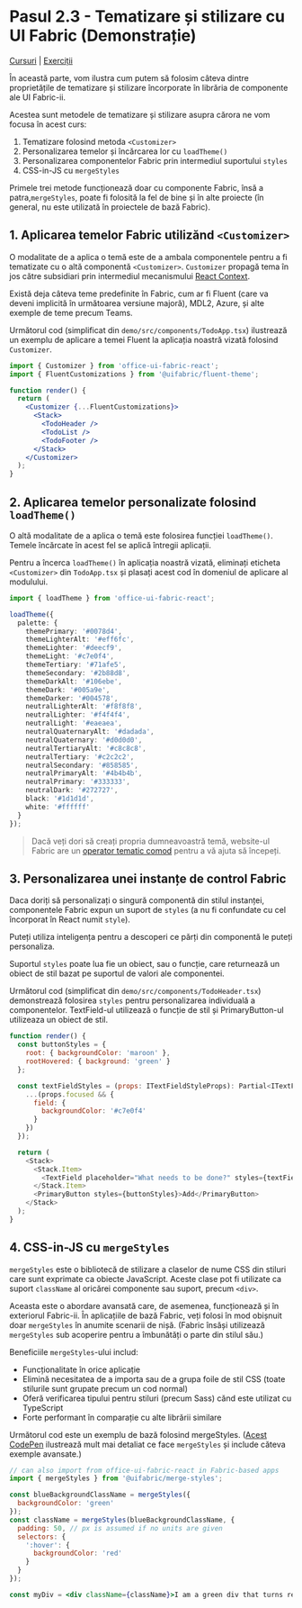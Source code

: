 # Pasul 2.3 - Tematizare și stilizare cu UI Fabric (Demonstrație)

[Cursuri](../../) | [Exerciții](../exercise/)

În această parte, vom ilustra cum putem să folosim câteva dintre proprietățile de tematizare și stilizare încorporate în librăria de componente ale UI Fabric-ii.

Acestea sunt metodele de tematizare și stilizare asupra cărora ne vom focusa în acest curs:

1. Tematizare folosind metoda `<Customizer>` 
2. Personalizarea temelor și încărcarea lor cu `loadTheme()`
3. Personalizarea componentelor Fabric prin intermediul suportului `styles` 
4. CSS-in-JS cu `mergeStyles`

Primele trei metode funcționează doar cu componente Fabric, însă a patra,`mergeStyles`, poate fi folosită la fel de bine și în alte proiecte  (în general, nu este utilizată în proiectele de bază Fabric).

## 1. Aplicarea temelor Fabric utilizănd `<Customizer>`

O modalitate de a aplica o temă este de a ambala componentele pentru a fi tematizate cu o altă componentă `<Customizer>`. `Customizer` propagă tema în jos către subsidiari prin intermediul mecanismului [React Context](https://reactjs.org/docs/context.html).

Există deja câteva teme predefinite în Fabric, cum ar fi Fluent (care va deveni implicită în următoarea versiune majoră), MDL2, Azure, și alte exemple de teme precum Teams.

Următorul cod (simplificat din `demo/src/components/TodoApp.tsx`) ilustrează un exemplu de aplicare a temei Fluent la aplicația noastră vizată folosind `Customizer`.

```jsx
import { Customizer } from 'office-ui-fabric-react';
import { FluentCustomizations } from '@uifabric/fluent-theme';

function render() {
  return (
    <Customizer {...FluentCustomizations}>
      <Stack>
        <TodoHeader />
        <TodoList />
        <TodoFooter />
      </Stack>
    </Customizer>
  );
}
```

## 2. Aplicarea temelor personalizate folosind `loadTheme()`

O altă modalitate de a aplica o temă este folosirea funcției `loadTheme()`. Temele încărcate în acest fel se aplică întregii aplicații.

Pentru a încerca `loadTheme()` în aplicația noastră vizată, eliminați eticheta `<Customizer>` din `TodoApp.tsx` și plasați acest cod în domeniul de aplicare al modulului.

```ts
import { loadTheme } from 'office-ui-fabric-react';

loadTheme({
  palette: {
    themePrimary: '#0078d4',
    themeLighterAlt: '#eff6fc',
    themeLighter: '#deecf9',
    themeLight: '#c7e0f4',
    themeTertiary: '#71afe5',
    themeSecondary: '#2b88d8',
    themeDarkAlt: '#106ebe',
    themeDark: '#005a9e',
    themeDarker: '#004578',
    neutralLighterAlt: '#f8f8f8',
    neutralLighter: '#f4f4f4',
    neutralLight: '#eaeaea',
    neutralQuaternaryAlt: '#dadada',
    neutralQuaternary: '#d0d0d0',
    neutralTertiaryAlt: '#c8c8c8',
    neutralTertiary: '#c2c2c2',
    neutralSecondary: '#858585',
    neutralPrimaryAlt: '#4b4b4b',
    neutralPrimary: '#333333',
    neutralDark: '#272727',
    black: '#1d1d1d',
    white: '#ffffff'
  }
});
```

> Dacă veți dori să creați propria dumneavoastră temă, website-ul Fabric are un  [operator tematic comod](https://aka.ms/themedesigner) pentru a vă ajuta să începeți.

## 3. Personalizarea unei instanțe de control Fabric 

Daca doriți să personalizați o singură componentă din stilul instanței, componentele Fabric expun un suport de `styles` (a nu fi confundate cu cel încorporat în  React numit `style`).

Puteți utiliza inteligența pentru a descoperi ce părți din componentă le puteți personaliza.

Suportul `styles` poate lua fie un obiect, sau o funcție, care returnează un obiect de stil bazat pe suportul de valori ale componentei.

Următorul cod (simplificat din `demo/src/components/TodoHeader.tsx`) demonstrează folosirea `styles` pentru personalizarea individuală a componentelor. TextField-ul utilizează o funcție de stil și PrimaryButton-ul utilizeaza un obiect de stil.

```js
function render() {
  const buttonStyles = {
    root: { backgroundColor: 'maroon' },
    rootHovered: { background: 'green' }
  };

  const textFieldStyles = (props: ITextFieldStyleProps): Partial<ITextFieldStyles> => ({
    ...(props.focused && {
      field: {
        backgroundColor: '#c7e0f4'
      }
    })
  });

  return (
    <Stack>
      <Stack.Item>
        <TextField placeholder="What needs to be done?" styles={textFieldStyles} />
      </Stack.Item>
      <PrimaryButton styles={buttonStyles}>Add</PrimaryButton>
    </Stack>
  );
}
```

## 4. CSS-in-JS cu `mergeStyles`

`mergeStyles` este o bibliotecă de stilizare a claselor de nume CSS din stiluri care sunt exprimate ca obiecte JavaScript. Aceste clase pot fi utilizate ca suport `className` al oricărei componente sau suport, precum `<div>`.

Aceasta este o abordare avansată care, de asemenea, funcționează și în exteriorul Fabric-ii. În aplicațiile de bază Fabric, veți folosi în mod obișnuit doar `mergeStyles` în anumite scenarii de nișă. (Fabric însăși utilizează `mergeStyles` sub acoperire pentru a îmbunătăți o parte din stilul său.)

Beneficiile `mergeStyles`-ului includ:

- Funcționalitate în orice aplicație
- Elimină necesitatea de a importa sau de a grupa foile de stil CSS (toate stilurile sunt grupate precum un cod normal)
- Oferă verificarea tipului pentru stiluri (precum Sass) cănd este utilizat cu TypeScript
- Forte performant în comparație cu alte librării similare 

Următorul cod este un exemplu de bază folosind mergeStyles. ([Acest CodePen](https://codepen.io/dzearing/pen/jGdgrE?editors=1011) ilustrează mult mai detaliat ce face `mergeStyles` și include căteva exemple avansate.)

```jsx
// can also import from office-ui-fabric-react in Fabric-based apps
import { mergeStyles } from '@uifabric/merge-styles';

const blueBackgroundClassName = mergeStyles({
  backgroundColor: 'green'
});
const className = mergeStyles(blueBackgroundClassName, {
  padding: 50, // px is assumed if no units are given
  selectors: {
    ':hover': {
      backgroundColor: 'red'
    }
  }
});

const myDiv = <div className={className}>I am a green div that turns red on hover!</div>;
```
